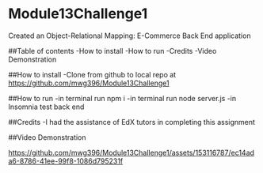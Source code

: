 # Module13Challenge1
Created an Object-Relational Mapping: E-Commerce Back End application

##Table of contents
-How to install
-How to run
-Credits
-Video Demonstration

##How to install
-Clone from github to local repo at https://github.com/mwg396/Module13Challenge1

##How to run
-in terminal run npm i
-in terminal run node server.js
-in Insomnia test back end

##Credits
-I had the assistance of EdX tutors in completing this assignment

##Video Demonstration

https://github.com/mwg396/Module13Challenge1/assets/153116787/ec14ada6-8786-41ee-99f8-1086d795231f


